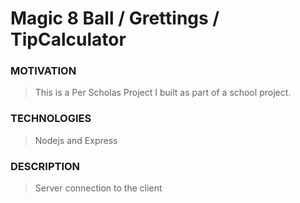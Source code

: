 #  Magic 8 Ball / Grettings / TipCalculator

### MOTIVATION

> This is a Per Scholas Project I built as part of a school project.

### TECHNOLOGIES
> Nodejs and Express

### DESCRIPTION
> Server connection to the client



